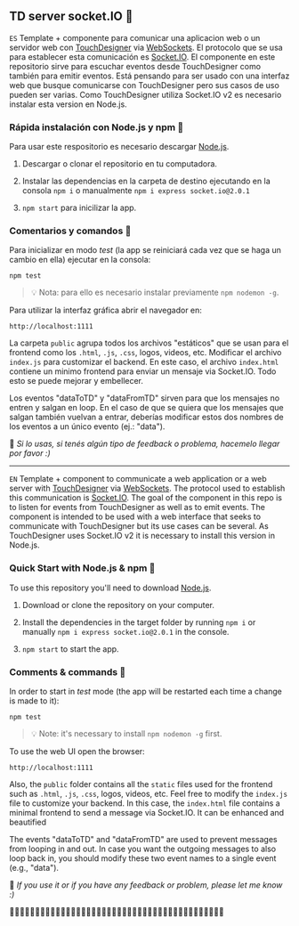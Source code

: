 ﻿## TD server socket.IO 🧦

`ES`
Template + componente para comunicar una aplicacion web o un servidor web con [TouchDesigner](https://derivative.ca/download) via [WebSockets](https://developer.mozilla.org/es/docs/Web/API/WebSockets_API). El protocolo que se usa para establecer esta comunicación es [Socket.IO](https://socket.io/).
El componente en este repositorio sirve para escuchar eventos desde TouchDesigner como también para emitir eventos. Está pensando para ser usado con una interfaz web que busque comunicarse con TouchDesigner pero sus casos de uso pueden ser varias.
Como TouchDesigner utiliza Socket.IO v2 es necesario instalar esta version en Node.js.

### Rápida instalación con Node.js y npm 🚩

Para usar este respositorio es necesario descargar [Node.js](https://nodejs.org/es/).

1. Descargar o clonar el repositorio en tu computadora.

2. Instalar las dependencias en la carpeta de destino ejecutando en la consola `npm i` o manualmente `npm i express socket.io@2.0.1`

3. `npm start` para inicilizar la app.

### Comentarios y comandos 🚏 

Para inicializar en modo *test* (la app se reiniciará cada vez que se haga un cambio en ella) ejecutar en la consola:

```
npm test
```
> 💡 Nota: para ello es necesario instalar previamente `npm nodemon -g`.

Para utilizar la interfaz gráfica abrir el navegador en:

```
http://localhost:1111
```

La carpeta `public` agrupa todos los archivos "estáticos" que se usan para el frontend como los `.html`, `.js`, `.css`, logos, videos, etc.
Modificar el archivo `index.js` para customizar el backend. En este caso, el archivo `index.html` contiene un minimo frontend para enviar un mensaje via Socket.IO. Todo esto se puede mejorar y embellecer.

Los eventos "dataToTD" y "dataFromTD" sirven para que los mensajes no entren y salgan en loop. En el caso de que se quiera que los mensajes que salgan también vuelvan a entrar, deberías modificar estos dos nombres de los eventos a un único evento (ej.: "data").

👋 *Si lo usas, si tenés algún tipo de feedback o problema, hacemelo llegar por favor :)*

---


`EN`
Template + component to communicate a web application or a web server with [TouchDesigner](https://derivative.ca/download) via [WebSockets](https://developer.mozilla.org/es/docs/Web/API/WebSockets_API). The protocol used to establish this communication is [Socket.IO](https://socket.io/).
The goal of the component in this repo is to listen for events from TouchDesigner as well as to emit events. The component is intended to be used with a web interface that seeks to communicate with TouchDesigner but its use cases can be several.
As TouchDesigner uses Socket.IO v2 it is necessary to install this version in Node.js.

### Quick Start with Node.js & npm 🚩

To use this repository you'll need to download [Node.js](https://nodejs.org/es/).

1. Download or clone the repository on your computer.

2. Install the dependencies in the target folder by running `npm i` or manually `npm i express socket.io@2.0.1` in the console.

3. `npm start` to start the app.

### Comments & commands 🚏 

In order to start in *test* mode (the app will be restarted each time a change is made to it):

```
npm test
```
> 💡 Note: it's necessary to install `npm nodemon -g` first.

To use the web UI open the browser:

```
http://localhost:1111
```

Also, the `public` folder contains all the `static` files used for the frontend such as `.html`, `.js`, `.css`, logos, videos, etc.
Feel free to modify the `index.js` file to customize your backend. In this case, the `index.html` file contains a minimal frontend to send a message via Socket.IO. It can be enhanced and beautified

The events "dataToTD" and "dataFromTD" are used to prevent messages from looping in and out. In case you want the outgoing messages to also loop back in, you should modify these two event names to a single event (e.g., "data").

👋 *If you use it or if you have any feedback or problem, please let me know :)*


📮📮📮📮📮📮📮📮📮📮📮📮📮📮📮📮📮📮📮📮📮📮📮📮📮📮📮📮📮📮📮📮📮📮📮📮📮📮📮📮📮📮